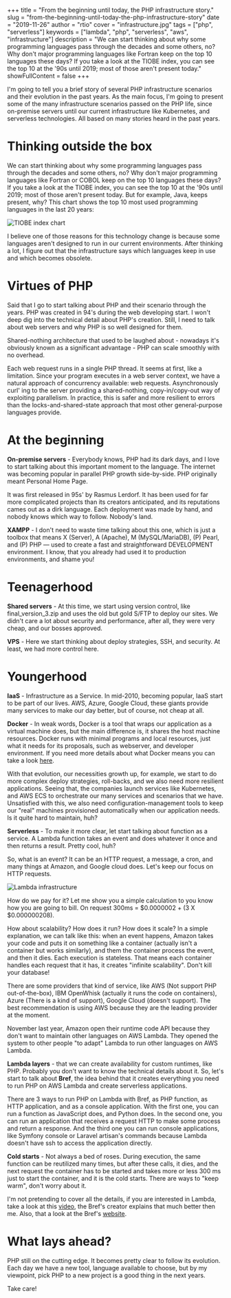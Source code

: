 +++
title = "From the beginning until today, the PHP infrastructure story."
slug = "from-the-beginning-until-today-the-php-infrastructure-story"
date = "2019-11-26"
author = "rtio"
cover = "infrastructure.jpg"
tags = ["php", "serverless"]
keywords = ["lambda", "php", "serverless", "aws", "infrastructure"]
description = "We can start thinking about why some programming languages pass through the decades and some others, no? Why don't major programming languages like Fortran keep on the top 10 languages these days? If you take a look at the TIOBE index, you can see the top 10 at the '90s until 2019; most of those aren't present today."
showFullContent = false
+++

I'm going to tell you a brief story of several PHP infrastructure scenarios and their evolution in the past years. As the main focus, I'm going to present some of the many infrastructure scenarios passed on the PHP life, since on-premise servers until our current infrastructure like Kubernetes, and serverless technologies. All based on many stories heard in the past years.

# Thinking outside the box

We can start thinking about why some programming languages pass through the decades and some others, no? Why don't major programming languages like Fortran or COBOL keep on the top 10 languages these days? If you take a look at the TIOBE index, you can see the top 10 at the '90s until 2019; most of those aren't present today. But for example, Java, keeps present, why? This chart shows the top 10 most used programming languages in the last 20 years:

![TIOBE index chart](/tiobe_index_last_20_years.png)

I believe one of those reasons for this technology change is because some languages aren't designed to run in our current environments. After thinking a lot, I figure out that the infrastructure says which languages keep in use and which becomes obsolete.

# Virtues of PHP

Said that I go to start talking about PHP and their scenario through the years. PHP was created in 94's during the web developing start. I won't deep dig into the technical detail about PHP's creation. Still, I need to talk about web servers and why PHP is so well designed for them. 

Shared-nothing architecture that used to be laughed about - nowadays it's obviously known as a significant advantage - PHP can scale smoothly with no overhead.

Each web request runs in a single PHP thread. It seems at first, like a limitation. Since your program executes in a web server context, we have a natural approach of concurrency available: web requests. Asynchronously curl' ing to the server providing a shared-nothing, copy-in/copy-out way of exploiting parallelism. In practice, this is safer and more resilient to errors than the locks-and-shared-state approach that most other general-purpose languages provide.

# At the beginning

**On-premise servers** - Everybody knows, PHP had its dark days, and I love to start talking about this important moment to the language. The internet was becoming popular in parallel PHP growth side-by-side. PHP originally meant Personal Home Page. 

It was first released in 95s' by Rasmus Lerdorf. It has been used for far more complicated projects than its creators anticipated, and its reputations cames out as a dirk language. Each deployment was made by hand, and nobody knows which way to follow. Nobody's land.

**XAMPP** - I don't need to waste time talking about this one, which is just a toolbox that means X (Server), A (Apache), M (MySQL/MariaDB), (P) Pearl, and (P) PHP — used to create a fast and straightforward DEVELOPMENT environment. I know, that you already had used it to production environments, and shame you! 

# Teenagerhood

**Shared servers** - At this time, we start using version control, like final_version_3.zip and uses the old but gold S/FTP to deploy our sites. We didn't care a lot about security and performance, after all, they were very cheap, and our bosses approved.

**VPS** - Here we start thinking about deploy strategies, SSH, and security. At least, we had more control here.

# Youngerhood

**IaaS** - Infrastructure as a Service. In mid-2010, becoming popular, IaaS start to be part of our lives. AWS, Azure, Google Cloud, these giants provide many services to make our day better, but of course, not cheap at all.

**Docker** - In weak words, Docker is a tool that wraps our application as a virtual machine does, but the main difference is, it shares the host machine resources. Docker runs with minimal programs and local resources, just what it needs for its proposals, such as webserver, and developer environment. If you need more details about what Docker means you can take a look [here](https://blog.usejournal.com/what-is-docker-in-simple-english-a24e8136b90b).

With that evolution, our necessities growth up, for example, we start to do more complex deploy strategies, roll-backs, and we also need more resilient applications. Seeing that, the companies launch services like Kubernetes, and AWS ECS to orchestrate our many services and scenarios that we have. Unsatisfied with this, we also need configuration-management tools to keep our "real" machines provisioned automatically when our application needs. Is it quite hard to maintain, huh?

**Serverless** - To make it more clear, let start talking about function as a service. A Lambda function takes an event and does whatever it once and then returns a result. Pretty cool, huh?

So, what is an event? It can be an HTTP request, a message, a cron, and many things at Amazon, and Google cloud does. Let's keep our focus on HTTP requests. 

![Lambda infrastructure](/lambda.png)

How do we pay for it? Let me show you a simple calculation to you know how you are going to bill. On request 300ms = $0.0000002 + (3 X $0.000000208). 

How about scalability? How does it run? How does it scale? In a simple explanation, we can talk like this: when an event happens, Amazon takes your code and puts it on something like a container (actually isn't a container but works similarly), and them the container process the event, and then it dies. Each execution is stateless. That means each container handles each request that it has, it creates "infinite scalability".  Don't kill your database!

There are some providers that kind of service, like AWS (Not support PHP out-of-the-box), IBM OpenWhisk (actually it runs the code on containers), Azure (There is a kind of support), Google Cloud (doesn't support). The best recommendation is using AWS because they are the leading provider at the moment. 

November last year, Amazon open their runtime code API because they don't want to maintain other languages on AWS Lambda. They opened the system to other people "to adapt" Lambda to run other languages on AWS Lambda. 

**Lambda layers** - that we can create availability for custom runtimes, like PHP. Probably you don't want to know the technical details about it. So, let's start to talk about **Bref**, the idea behind that it creates everything you need to run PHP on AWS Lambda and create serverless applications. 

There are 3 ways to run PHP on Lambda with Bref, as PHP function, as HTTP application, and as a console application. With the first one, you can run a function as JavaScript does, and Python does. In the second one, you can run an application that receives a request HTTP to make some process and return a response. And the third one you can run console applications, like Symfony console or Laravel artisan's commands because Lambda doesn't have ssh to access the application directly.                 

**Cold starts** - Not always a bed of roses. During execution, the same function can be reutilized many times, but after these calls, it dies, and the next request the container has to be started and takes more or less 300 ms just to start the container, and it is the cold starts. There are ways to "keep warm", don't worry about it.

I'm not pretending to cover all the details, if you are interested in Lambda, take a look at this [video](https://www.youtube.com/watch?v=4xdFQfOJgYI), the Bref's creator explains that much better then me. Also, that a look at the Bref's [website](https://bref.sh/).

# What lays ahead?

PHP still on the cutting edge. It becomes pretty clear to follow its evolution. Each day we have a new tool, language available to choose, but by my viewpoint, pick PHP to a new project is a good thing in the next years. 
 
Take care!